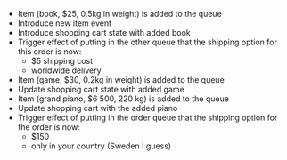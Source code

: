- Item (book, $25, 0.5kg in weight) is added to the queue
- Introduce new item event
- Introduce shopping cart state with added book
- Trigger effect of putting in the other queue that the shipping option for this order is now:
  - $5 shipping cost
  - worldwide delivery
- Item (game, $30, 0.2kg in weight) is added to the queue
- Update shopping cart state with added game
- Item (grand piano, $6 500, 220 kg) is added to the queue
- Update shopping cart with the added piano
- Trigger effect of putting in the order queue that the shipping option for the order is now:
  - $150
  - only in your country (Sweden I guess)
